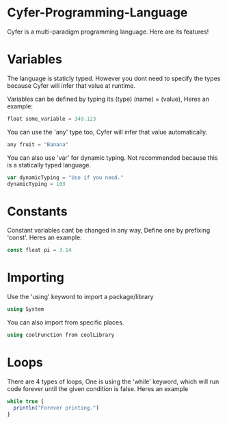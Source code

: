 # Cyfer-Programming-Language
Cyfer is a multi-paradigm programming language. Here are its features!
# Variables
The language is staticly typed. However you dont need to specify the types because Cyfer will infer that value at runtime.

Variables can be defined by typing its (type) (name) = (value), Heres an example:
```javascript
float some_variable = 349.123
```
You can use the 'any' type too, Cyfer will infer that value automatically.
```typescript
any fruit = "Banana"
```
You can also use 'var' for dynamic typing. Not recommended because this is a statically typed language.
```javascript
var dynamicTyping = "Use if you need."
dynamicTyping = 103
```
# Constants
Constant variables cant be changed in any way, Define one by prefixing 'const'. Heres an example:
```javascript
const float pi = 3.14
```
# Importing
Use the 'using' keyword to import a package/library
```c#
using System
```
You can also import from specific places.
```c#
using coolFunction from coolLibrary
```
# Loops
There are 4 types of loops, One is using the 'while' keyword, which will run code forever until the given condition is false.
Heres an example
```javascript
while true {
  println("Forever printing.")
}
```
